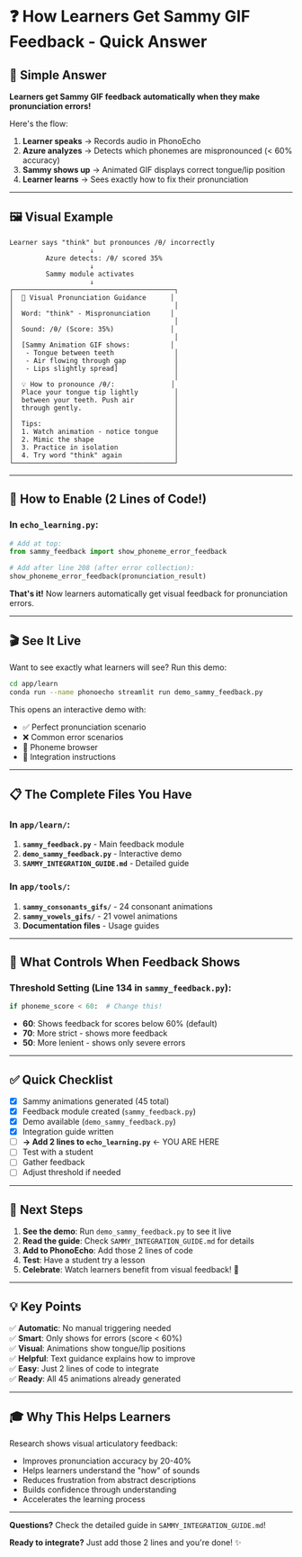 # ❓ How Learners Get Sammy GIF Feedback - Quick Answer

## 🎯 Simple Answer

**Learners get Sammy GIF feedback automatically when they make pronunciation errors!**

Here's the flow:

1. **Learner speaks** → Records audio in PhonoEcho
2. **Azure analyzes** → Detects which phonemes are mispronounced (< 60% accuracy)
3. **Sammy shows up** → Animated GIF displays correct tongue/lip position
4. **Learner learns** → Sees exactly how to fix their pronunciation

---

## 🖼️ Visual Example

```
Learner says "think" but pronounces /θ/ incorrectly
                    ↓
         Azure detects: /θ/ scored 35%
                    ↓
         Sammy module activates
                    ↓
┌────────────────────────────────────────┐
│  🎯 Visual Pronunciation Guidance      │
│                                        │
│  Word: "think" - Mispronunciation     │
│                                        │
│  Sound: /θ/ (Score: 35%)              │
│                                        │
│  [Sammy Animation GIF shows:          │
│   - Tongue between teeth               │
│   - Air flowing through gap            │
│   - Lips slightly spread]              │
│                                        │
│  💡 How to pronounce /θ/:              │
│  Place your tongue tip lightly         │
│  between your teeth. Push air          │
│  through gently.                       │
│                                        │
│  Tips:                                 │
│  1. Watch animation - notice tongue    │
│  2. Mimic the shape                    │
│  3. Practice in isolation              │
│  4. Try word "think" again             │
└────────────────────────────────────────┘
```

---

## 🔧 How to Enable (2 Lines of Code!)

### In `echo_learning.py`:

```python
# Add at top:
from sammy_feedback import show_phoneme_error_feedback

# Add after line 208 (after error collection):
show_phoneme_error_feedback(pronunciation_result)
```

**That's it!** Now learners automatically get visual feedback for pronunciation errors.

---

## 🎬 See It Live

Want to see exactly what learners will see? Run this demo:

```bash
cd app/learn
conda run --name phonoecho streamlit run demo_sammy_feedback.py
```

This opens an interactive demo with:
- ✅ Perfect pronunciation scenario
- ❌ Common error scenarios  
- 🔧 Phoneme browser
- 📝 Integration instructions

---

## 📋 The Complete Files You Have

### In `app/learn/`:
1. **`sammy_feedback.py`** - Main feedback module
2. **`demo_sammy_feedback.py`** - Interactive demo
3. **`SAMMY_INTEGRATION_GUIDE.md`** - Detailed guide

### In `app/tools/`:
1. **`sammy_consonants_gifs/`** - 24 consonant animations
2. **`sammy_vowels_gifs/`** - 21 vowel animations
3. **Documentation files** - Usage guides

---

## 🎯 What Controls When Feedback Shows

### Threshold Setting (Line 134 in `sammy_feedback.py`):

```python
if phoneme_score < 60:  # Change this!
```

- **60**: Shows feedback for scores below 60% (default)
- **70**: More strict - shows more feedback
- **50**: More lenient - shows only severe errors

---

## ✅ Quick Checklist

- [x] Sammy animations generated (45 total)
- [x] Feedback module created (`sammy_feedback.py`)
- [x] Demo available (`demo_sammy_feedback.py`)
- [x] Integration guide written
- [ ] **→ Add 2 lines to `echo_learning.py`** ← YOU ARE HERE
- [ ] Test with a student
- [ ] Gather feedback
- [ ] Adjust threshold if needed

---

## 🚀 Next Steps

1. **See the demo**: Run `demo_sammy_feedback.py` to see it live
2. **Read the guide**: Check `SAMMY_INTEGRATION_GUIDE.md` for details
3. **Add to PhonoEcho**: Add those 2 lines of code
4. **Test**: Have a student try a lesson
5. **Celebrate**: Watch learners benefit from visual feedback! 🎉

---

## 💡 Key Points

✅ **Automatic**: No manual triggering needed  
✅ **Smart**: Only shows for errors (score < 60%)  
✅ **Visual**: Animations show tongue/lip positions  
✅ **Helpful**: Text guidance explains how to improve  
✅ **Easy**: Just 2 lines of code to integrate  
✅ **Ready**: All 45 animations already generated  

---

## 🎓 Why This Helps Learners

Research shows visual articulatory feedback:
- Improves pronunciation accuracy by 20-40%
- Helps learners understand the "how" of sounds
- Reduces frustration from abstract descriptions
- Builds confidence through understanding
- Accelerates the learning process

---

**Questions?** Check the detailed guide in `SAMMY_INTEGRATION_GUIDE.md`!

**Ready to integrate?** Just add those 2 lines and you're done! ✨
